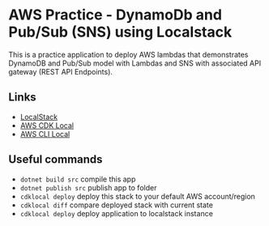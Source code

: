 # AWS Practice - DynamoDb and Pub/Sub (SNS) using Localstack

This is a practice application to deploy AWS lambdas that demonstrates DynamoDB and Pub/Sub model with Lambdas and SNS with associated API gateway (REST API Endpoints).

## Links

* [LocalStack](https://localstack.cloud/)
* [AWS CDK Local](https://github.com/localstack/aws-cdk-local)
* [AWS CLI Local](https://github.com/localstack/awscli-local)


## Useful commands

* `dotnet build src` compile this app
* `dotnet publish src` publish app to folder
* `cdklocal deploy`       deploy this stack to your default AWS account/region
* `cdklocal diff`         compare deployed stack with current state
* `cdklocal deploy`        deploy application to localstack instance
